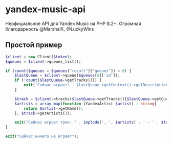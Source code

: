 # yandex-music-api
Неофициальное API для Yandex Music на PHP 8.2+. Огромная благодарность @MarshalX, @LuckyWins

## Простой пример

```php
$client = new Client($token);
$queues = $client->queues_list();

if (count($queues = $queues["result"]["queues"]) > 0) {
    $lastQueue = $client->queue($queues[0]['id']);
    if (!count($lastQueue->getTracks())) {
        exit('Сейчас играет: . $lastQueue->getContext()->getDescription()');
    }

    $track = $client->tracks($lastQueue->getTracks()[$lastQueue->getCurrentIndex()]->getId())[0];
    $artists = array_map(function (YandexArtist $artist) : string{
        return $artist->getName();
    }, $track->getArtists());

    exit("Сейчас играет трек: " . implode(', ', $artists) . ' - ' . $track->getName());
}

exit("Сейчас ничего не играет");
```
